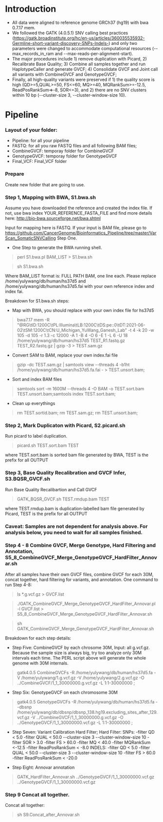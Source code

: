 # Introduction
- All data were aligned to reference genome GRCh37 (hg19) with bwa 0.7.17 mem. <br>
- We followed the GATK (4.0.5.1) SNV calling best practices (https://gatk.broadinstitute.org/hc/en-us/articles/360035535932-Germline-short-variant-discovery-SNPs-Indels-) and only two parameters were changed to accommodate computational resources (--max_records_in_ram and --max-reads-per-alignment-start). <br>
- The major procedures include 1) remove duplication with Picard, 2) Recalibrate Base Quality; 3) Combine all samples together and run HaplotypeCaller and generate GVCF; 4) Consolidate GVCF and Joint call all variants with CombineGVCF and GenotypeGVCF; <br>
- Finally, all high-quality variants were preserved if 1) the quality score is high (QD>=5,QUAL>=50, FS<=60, MQ>=40, MQRankSum>=-12.5, ReadPosRankSum=>-8, SOR<=3),  and 2) there are no SNV clusters within 10 bp (--cluster-size 3, --cluster-window-size 10). 

# Pipeline
### Layout of your folder:
- Pipeline: for all your pipeline
- FASTQ: for all you raw FASTQ files and all following BAM files;
- CombineGVCF: temporay folder for CombineGVCF 
- GenotypeGVCF: temporay folder for GenotypeGVCF
- Final_VCF:  Final_VCF folder

### Prepare

Create new folder that are going to use. 

### Step 1, Mapping with BWA, S1.bwa.sh
Assume you have downloaded the reference and created the index file. If not, use bwa index YOUR_REFERENCE_FASTA_FILE and find more details here: http://bio-bwa.sourceforge.net/bwa.shtml

Input for mapping here is FASTQ. If your input is BAM file, please go to https://github.com/CancerGenome/Bioinformatics_Pipeline/tree/master/VarScan_SomaticSNVCalling Step One.

- One Step to generate the BWA running shell.

> perl S1.bwa.pl BAM_LIST > S1.bwa.sh

> sh S1.bwa.sh 

Where BAM_LIST format is: FULL PATH BAM, one line each. 
Please replace /home/yulywang/db/human/hs37d5 and /home/yulywang/db/human/hs37d5.fai with your own reference index and index fai.

Breakdown for S1.bwa.sh steps:

- Map with BWA, you should replace with your own index file for hs37d5
> bwa7.17 mem -R "@RG\tID:1200C\tPL:Illumina\tLB:1200C\tDS:pe::0\tDT:2021-06-02\tSM:1200C\tCN:U_Michigan_YuWang_Ganesh_Lab" -t 4 -k 20 -w 105 -d 105 -r 1.3 -c 12000 -A 1 -B 4 -O 6 -E 1 -L 6 -U 18 /home/yulywang/db/human/hs37d5 TEST_R1.fastq.gz TEST_R2.fastq.gz | gzip -3 > TEST.sam.gz

- Convert SAM to BAM, replace your own index.fai file
> gzip -dc TEST.sam.gz | samtools view --threads 4 -b1ht /home/yulywang/db/human/hs37d5.fa.fai - > TEST.unsort.bam;

- Sort and index BAM files 
> samtools sort -m 1600M --threads 4 -O BAM -o TEST.sort.bam TEST.unsort.bam;samtools index TEST.sort.bam;

- Clean up everythings
> rm TEST.sortid.bam; rm TEST.sam.gz; rm TEST.unsort.bam; 

### Step 2, Mark Duplicaton with Picard, S2.picard.sh

Run picard to label duplication.

> picard.sh TEST.sort.bam TEST

where TEST.sort.bam is sorted bam file generated by BWA, TEST is the prefix for all OUTPUT

### Step 3, Base Quality Recalibration and GVCF Infer, S3.BQSR_GVCF.sh

Run Base Quality Recalibartion and Call GVCF 

> GATK_BQSR_GVCF.sh TEST.rmdup.bam TEST

where TEST.rmdup.bam is duplication-labelled bam file generated by Picard, TEST is the prefix for all OUTPUT

### Caveat: Samples are not dependent for analysis above. For analysis below, you need to wait for all samples finished.

### Step 4 - 8 Combine GVCF, Merge Genotype, Hard Filtering and Annotation, S5_8_CombineGVCF_Merge_GenotypeGVCF_HardFilter_Annovar.sh

After all samples have their own GVCF files, combine GVCF for each 30M, concat together, hard filtering for variants, and annotation. One command to run Step 4-8:

> ls *.g.vcf.gz > GVCF.list

> ./GATK_CombineGVCF_Merge_GenotypeGVCF_HardFilter_Annovar.pl -l GVCF.list > S5_8_CombineGVCF_Merge_GenotypeGVCF_HardFilter_Annovar.sh

> sh GATK_CombineGVCF_Merge_GenotypeGVCF_HardFilter_Annovar.sh

Breakdown for each step details:

- Step Five: CombineGVCF by each chrosome 30M, Input: all g.vcf.gz. Because the sample size is always big, try too analyze only 30M intervals each time. The PERL script above will generate the whole genome with 30M internals. 

> gatk4.0.5 CombineGVCFs -R /home/yulywang/db/human/hs37d5.fa  -V /home/yulywang/1.g.vcf.gz  -V /home/yulywang/2.g.vcf.gz  -O ../CombineGVCF/1_1_30000000.g.vcf.gz -L 1:1-30000000 ; 

- Step Six: GenotypeGVCF on each chromosome 30M
> gatk4.0.5 GenotypeGVCFs -R /home/yulywang/db/human/hs37d5.fa --dbsnp /home/yulywang/db/dbsnp/dbsnp_138.hg19.excluding_sites_after_129.vcf.gz -V  ../CombineGVCF/1_1_30000000.g.vcf.gz -O ../GenotypeGVCF/1_1_30000000.vcf.gz -L 1:1-30000000 ; 

- Step Seven: Variant Calibration Hard Filter;
 Hard Filter: 
        SNPs:
		-filter QD < 5.0 -filter QUAL < 50.0 --cluster-size 3  --cluster-window-size 10
	-filter SOR > 3.0 -filter FS > 60.0 -filter MQ < 40.0 -filter MQRankSum <-12.5 -filter ReadPosRankSum < -8.0
	     INDELS:
		-filter QD < 5.0 -filter QUAL < 50.0 --cluster-size 3  --cluster-window-size 10
		-filter FS > 60.0 -filter ReadPosRankSum < -20.0

- Step Eight: Annovar annotation 
> GATK_HardFilter_Annovar.sh ../GenotypeGVCF/1_1_30000000.vcf.gz ../GenotypeGVCF/1_1_30000000.vcf.gz 

### Step 9 Concat all together.

Concat all together: 
> sh S9.Concat_after_Annovar.sh
